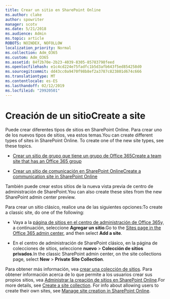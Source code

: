 ```yaml
---
title: Crear un sitio en SharePoint Online
ms.author: clake
author: spowriter
manager: scotv
ms.date: 5/21/2018
ms.audience: Admin
ms.topic: article
ROBOTS: NOINDEX, NOFOLLOW
localization_priority: Normal
ms.collection: Adm_O365
ms.custom: Adm_O365
ms.assetid: 84f2b70e-2b23-4039-8305-85783798feed
ms.openlocfilehash: e1c4cd224e75fadfc1b5d3afb643f5ed854258d0
ms.sourcegitcommit: dd43cc0a9470f98b8ef2a3787c823801d674c666
ms.translationtype: MT
ms.contentlocale: es-ES
ms.lasthandoff: 02/12/2019
ms.locfileid: "29920501"
---
```

# <a name="create-a-site"></a><span data-ttu-id="e9327-102">Creación de un sitio</span><span class="sxs-lookup"><span data-stu-id="e9327-102">Create a site</span></span>

<span data-ttu-id="e9327-p101">Puede crear diferentes tipos de sitios en SharePoint Online. Para crear uno de los nuevos tipos de sitios, vea estos temas.</span><span class="sxs-lookup"><span data-stu-id="e9327-p101">You can create different types of sites in SharePoint Online. To create one of the new site types, see these topics.</span></span>
  
- [<span data-ttu-id="e9327-105">Crear un sitio de grupo que tiene un grupo de Office 365</span><span class="sxs-lookup"><span data-stu-id="e9327-105">Create a team site that has an Office 365 group</span></span>](https://go.microsoft.com/fwlink/?linkid=866292)
    
- [<span data-ttu-id="e9327-106">Crear un sitio de comunicación en SharePoint Online</span><span class="sxs-lookup"><span data-stu-id="e9327-106">Create a communication site in SharePoint Online</span></span>](https://go.microsoft.com/fwlink/?linkid=866294)
    
<span data-ttu-id="e9327-107">También puede crear estos sitios de la nueva vista previa de centro de administración de SharePoint.</span><span class="sxs-lookup"><span data-stu-id="e9327-107">You can also create these sites from the new SharePoint admin center preview.</span></span>
  
<span data-ttu-id="e9327-108">Para crear un sitio clásico, realice una de las siguientes opciones:</span><span class="sxs-lookup"><span data-stu-id="e9327-108">To create a classic site, do one of the following:</span></span>
  
- <span data-ttu-id="e9327-109">Vaya a la [página de sitios en el centro de administración de Office 365](https://portal.office.com/adminportal/home#/SitesList)y, a continuación, seleccione **Agregar un sitio**.</span><span class="sxs-lookup"><span data-stu-id="e9327-109">Go to the [Sites page in the Office 365 admin center](https://portal.office.com/adminportal/home#/SitesList), and then select **Add a site**.</span></span>
    
- <span data-ttu-id="e9327-110">En el centro de administración de SharePoint clásico, en la página de colecciones de sitios, seleccione **nuevo** \> **Colección de sitios privados**.</span><span class="sxs-lookup"><span data-stu-id="e9327-110">In the classic SharePoint admin center, on the site collections page, select **New** \> **Private Site Collection**.</span></span>
    
<span data-ttu-id="e9327-p102">Para obtener más información, vea [crear una colección de sitios](https://go.microsoft.com/fwlink/?linkid=866295). Para obtener información acerca de lo que permite a los usuarios crear sus propios sitios, vea [Administrar la creación de sitios en SharePoint Online](https://go.microsoft.com/fwlink/?linkid=866296).</span><span class="sxs-lookup"><span data-stu-id="e9327-p102">For more details, see [Create a site collection](https://go.microsoft.com/fwlink/?linkid=866295). For info about allowing users to create their own sites, see [Manage site creation in SharePoint Online](https://go.microsoft.com/fwlink/?linkid=866296).</span></span>
  

